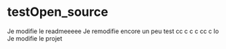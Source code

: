 # testOpen_source
Je modifie le readmeeeee
Je remodifie encore un peu
test
cc
c
c
c
cc
c
lo
Je modifie le projet